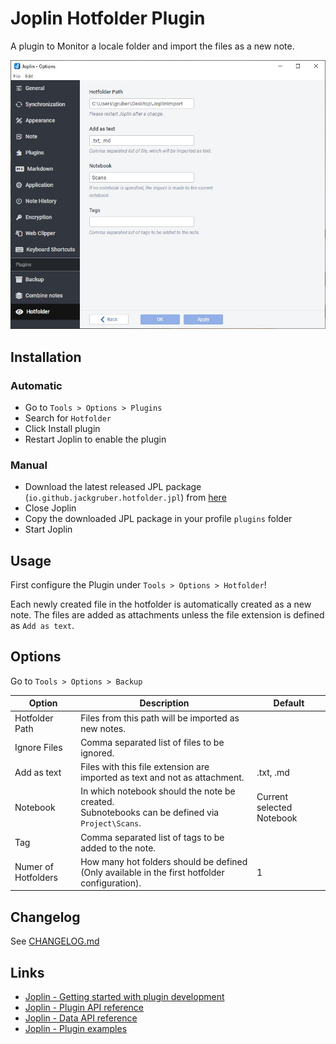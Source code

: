 # Joplin Hotfolder Plugin

A plugin to Monitor a locale folder and import the files as a new note.

<img src="img/main.jpg">

## Installation

### Automatic

- Go to `Tools > Options > Plugins`
- Search for `Hotfolder`
- Click Install plugin
- Restart Joplin to enable the plugin

### Manual

- Download the latest released JPL package (`io.github.jackgruber.hotfolder.jpl`) from [here](https://github.com/JackGruber/joplin-plugin-hotfolder/releases/latest)
- Close Joplin
- Copy the downloaded JPL package in your profile `plugins` folder
- Start Joplin

## Usage

First configure the Plugin under `Tools > Options > Hotfolder`!

Each newly created file in the hotfolder is automatically created as a new note.
The files are added as attachments unless the file extension is defined as `Add as text`.

## Options

Go to `Tools > Options > Backup`

| Option | Description | Default |
| --- | --- | --- |
| Hotfolder Path | Files from this path will be imported as new notes. | |
| Ignore Files | Comma separated list of files to be ignored. | |
| Add as text | Files with this file extension are imported as text and not as attachment. | .txt, .md |
| Notebook | In which notebook should the note be created. <br> Subnotebooks can be defined via `Project\Scans`. | Current selected Notebook |
| Tag | Comma separated list of tags to be added to the note. | |
| Numer of Hotfolders | How many hot folders should be defined (Only available in the first hotfolder configuration).  | 1 |

## Changelog

See [CHANGELOG.md](CHANGELOG.md)

## Links

- [Joplin - Getting started with plugin development](https://joplinapp.org/api/get_started/plugins/)
- [Joplin - Plugin API reference](https://joplinapp.org/api/references/plugin_api/classes/joplin.html)
- [Joplin - Data API reference](https://joplinapp.org/api/references/rest_api/)
- [Joplin - Plugin examples](https://github.com/laurent22/joplin/tree/dev/packages/app-cli/tests/support/plugins)
